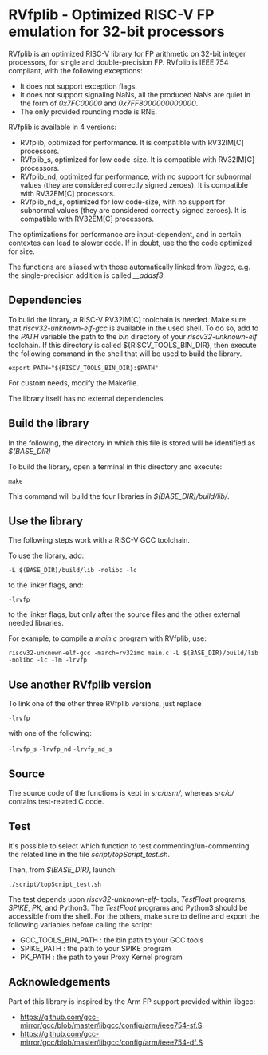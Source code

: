 # RVfplib - Optimized RISC-V FP emulation for 32-bit processors #
RVfplib is an optimized RISC-V library for FP arithmetic on 32-bit integer processors, for single and double-precision FP.
RVfplib is IEEE 754 compliant, with the following exceptions:
  - It does not support exception flags.
  - It does not support signaling NaNs, all the produced NaNs are quiet in the form of *0x7FC00000* and *0x7FF8000000000000*.
  - The only provided rounding mode is RNE.

RVfplib is available in 4 versions:
 - RVfplib, optimized for performance. It is compatible with RV32IM[C] processors.
 - RVfplib_s, optimized for low code-size. It is compatible with RV32IM[C] processors.
 - RVfplib_nd, optimized for performance, with no support for subnormal values (they are considered correctly signed zeroes). It is compatible with RV32EM[C] processors.
 - RVfplib_nd_s, optimized for low code-size, with no support for subnormal values (they are considered correctly signed zeroes). It is compatible with RV32EM[C] processors.

The optimizations for performance are input-dependent, and in certain contextes can lead to slower code. If in doubt, use the the code optimized for size.

The functions are aliased with those automatically linked from *libgcc*, e.g. the single-precision addition is called *\_\_addsf3*.

## Dependencies ##
To build the library, a RISC-V RV32IM[C] toolchain is needed. Make sure that *riscv32-unknown-elf-gcc* is available in the used shell.
To do so, add to the *PATH* variable the path to the *bin* directory of your *riscv32-unknown-elf* toolchain. If this directory is called ${RISCV_TOOLS_BIN_DIR}, then execute the following command in the shell that will be used to build the library.

``export PATH="${RISCV_TOOLS_BIN_DIR}:$PATH"``

For custom needs, modify the Makefile.

The library itself has no external dependencies.

## Build the library ##
In the following, the directory in which this file is stored will be identified as *$(BASE_DIR)*

To build the library, open a terminal in this directory and execute:

``make``

This command will build the four libraries in *$(BASE_DIR)/build/lib/*.

## Use the library ##
The following steps work with a RISC-V GCC toolchain.

To use the library, add:

``-L $(BASE_DIR)/build/lib -nolibc -lc``

to the linker flags, and:

``-lrvfp``

to the linker flags, but only after the source files and the other external needed libraries.

For example, to compile a *main.c* program with RVfplib, use:

``riscv32-unknown-elf-gcc -march=rv32imc main.c -L $(BASE_DIR)/build/lib -nolibc -lc -lm -lrvfp``

## Use another RVfplib version ##
To link one of the other three RVfplib versions, just replace

``-lrvfp``

with one of the following:

``-lrvfp_s``
``-lrvfp_nd``
``-lrvfp_nd_s``

## Source ##
The source code of the functions is kept in *src/asm/*, whereas *src/c/* contains test-related C code.

## Test ##
It's possible to select which function to test commenting/un-commenting the related line in the file *script/topScript_test.sh*.

Then, from *$(BASE_DIR)*, launch:

``./script/topScript_test.sh``

The test depends upon *riscv32-unknown-elf-* tools, *TestFloat* programs, *SPIKE*, *PK*, and Python3. The *TestFloat* programs and Python3 should be accessible from the shell. For the others, make sure to define and export the following variables before calling the script:

- GCC_TOOLS_BIN_PATH : the bin path to your GCC tools
- SPIKE_PATH : the path to your SPIKE program
- PK_PATH : the path to your Proxy Kernel program

## Acknowledgements ##
Part of this library is inspired by the Arm FP support provided within libgcc:
  - https://github.com/gcc-mirror/gcc/blob/master/libgcc/config/arm/ieee754-sf.S
  - https://github.com/gcc-mirror/gcc/blob/master/libgcc/config/arm/ieee754-df.S
